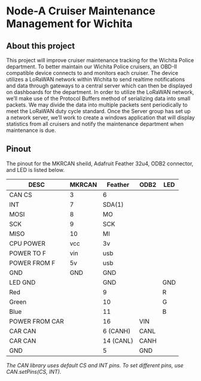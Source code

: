 # Node-A Cruiser Maintenance Management for Wichita
## About this project
This project will improve cruiser maintenance tracking for the Wichita Police department. To better maintain our Wichita Police cruisers, an OBD-II compatible device connects to and monitors each cruiser. The device utilizes a LoRaWAN network within Wichita to send realtime notifications and data through gateways to a central server which can then be displayed on dashboards for the department. In order to utilize the LoRaWAN network, we’ll make use of the Protocol Buffers method of serializing data into small packets. We may divide the data into multiple packets sent periodically to meet the LoRaWAN duty cycle standard. Once the Server group has set up a network server, we’ll work to create a windows application that will display statistics from all cruisers and notify the maintenance department when maintenance is due. 
## Pinout
The pinout for the MKRCAN sheild, Adafruit Feather 32u4, ODB2 connector, and LED is listed below.


| DESC           | MKRCAN | Feather   | ODB2 | LED |
|----------------|--------|-----------|------|-----|
| CAN CS         | 3      | 6         |      |     |
| INT            | 7      | SDA(1)    |      |     |
| MOSI           | 8      | MO        |      |     |
| SCK            | 9      | SCK       |      |     |
| MISO           | 10     | MI        |      |     |
| CPU POWER      | vcc    | 3v        |      |     |
| POWER TO F     | vin    | usb       |      |     |
| POWER FROM F   | 5v     | usb       |      |     |
| GND            | GND    | GND       |      |     |
| LED GND        |        | GND       |      | GND |
| Red            |        | 9         |      | R   |
| Green          |        | 10        |      | G   |
| Blue           |        | 11        |      | B   |
| POWER FROM CAR |        | 16        | VIN  |     |
| CAR CAN        |        | 6 (CANH)  | CANL |     |
| CAR CAN        |        | 14 (CANL) | CANH |     |
| GND            |        | 5         | GND  |     |

*The CAN library uses default CS and INT pins. To set different pins, use CAN.setPins(CS, INT).*
